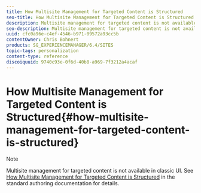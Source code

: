 ```yaml
---
title: How Multisite Management for Targeted Content is Structured
seo-title: How Multisite Management for Targeted Content is Structured
description: Multisite management for targeted content is not available in classic UI. See How Multisite Management for Targeted Content is Structured in the standard authoring documentation for details.
seo-description: Multisite management for targeted content is not available in classic UI. See How Multisite Management for Targeted Content is Structured in the standard authoring documentation for details.
uuid: cfc0a96e-c4ef-4546-b971-09572a93cc5b
contentOwner: Chris Bohnert
products: SG_EXPERIENCEMANAGER/6.4/SITES
topic-tags: personalization
content-type: reference
discoiquuid: 9740c93e-0f6d-40b8-a969-7f3212a4acaf
---
```


# How Multisite Management for Targeted Content is Structured{#how-multisite-management-for-targeted-content-is-structured}

>[!NOTE]
>
>Multisite management for targeted content is not available in classic UI. See [How Multisite Management for Targeted Content is Structured](/help/sites-authoring/technical-multisite-targeted.md) in the standard authoring documentation for details.

